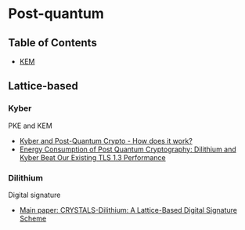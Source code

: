 # Post-quantum

## Table of Contents

* [KEM](#kem)



## Lattice-based

### Kyber

PKE and KEM

- [Kyber and Post-Quantum Crypto - How does it work?](https://redrocket.club/posts/kyber/)
- [Energy Consumption of Post Quantum Cryptography: Dilithium and Kyber Beat Our Existing TLS 1.3 Performance](https://medium.com/asecuritysite-when-bob-met-alice/energy-consumption-of-post-quantum-cryptography-dilithium-and-kyber-beat-our-existing-tls-1-3-ccadd04dd4c7)

### Dilithium 

Digital signature

- [Main paper: CRYSTALS-Dilithium: A Lattice-Based Digital Signature Scheme](https://eprint.iacr.org/2017/633.pdf)

